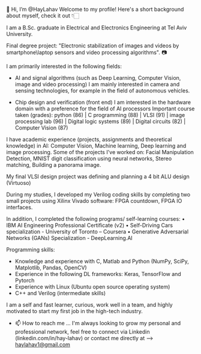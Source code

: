👋 Hi, I’m @HayLahav
Welcome to my profile!
Here's a short background about myself, check it out 👇🏻



I am a B.Sc. graduate in Electrical and Electronics Engineering at Tel Aviv University. 

Final degree project: "Electronic stabilization of images and videos by smartphone\laptop sensors and video processing algorithms". 📷

I am primarily interested in the following fields:

* AI and signal algorithms (such as Deep Learning, Computer Vision, image and video processing)
 I am mainly interested in camera and sensing technologies, for example in the field of autonomous 
 vehicles.

* Chip design and verification (front end)
 I am interested in the hardware domain with a preference for the field of AI processors
Important course taken (grades):
python (86) | C programming (88) | VLSI (91) | image processing lab (96) | Digital logic systems (89) | Digital circuits (82) | Computer Vision (87)

I have academic experience (projects, assignments and theoretical knowledge) in AI: Computer Vision, Machine learning, Deep learning and image processing. Some of the projects I've worked on: Facial Manipulation Detection, MNIST digit classification using neural networks, Stereo matching, Building a panorama image.

My final VLSI design project was defining and planning a 4 bit ALU design (Virtuoso)

During my studies, I developed my Verilog coding skills by completing two small projects using Xilinx Vivado software: FPGA countdown, FPGA IO interfaces. 

In addition, I completed the following programs/ self-learning courses:
• IBM AI Engineering Professional Certificate (v2)
• Self-Driving Cars specialization - University of Toronto – Coursera
• Generative Adversarial Networks (GANs) Specialization - DeepLearning.AI
 
Programming skills:
* Knowledge and experience with C, Matlab and Python (NumPy, SciPy, Matplotlib, Pandas, OpenCV)
* Experience in the following DL frameworks: Keras, TensorFlow and Pytorch 
* Experience with Linux (Ubuntu open source operating system) 
*  C++ and Verilog (intermediate skills)
 
 

 I am a self and fast learner, curious, work well in a team, and highly motivated to start my first job in the high-tech industry.


- 📫 How to reach me ...
I'm always looking to grow my personal and professional network, feel free to connect via Linkedin (linkedin.com/in/hay-lahav) or contact me directly at --> haylahav1@gmail.com



